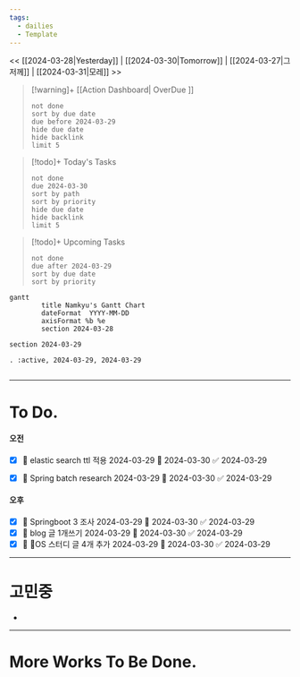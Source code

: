 ```yaml
---
tags:
  - dailies
  - Template
---
```

<< [[2024-03-28|Yesterday]] | [[2024-03-30|Tomorrow]] | [[2024-03-27|그저께]] | [[2024-03-31|모레]] >>

> [!warning]+ [[Action Dashboard| OverDue ]]
> ```tasks
> not done
> sort by due date
> due before 2024-03-29
> hide due date
> hide backlink
> limit 5
> ```

> [!todo]+ Today's Tasks
> ```tasks
> not done
> due 2024-03-30
> sort by path
> sort by priority
> hide due date
> hide backlink
> limit 5
> ```

> [!todo]+ Upcoming Tasks
> ```tasks  
> not done  
> due after 2024-03-29
> sort by due date
> sort by priority  

```mermaid
gantt
        title Namkyu's Gantt Chart
        dateFormat  YYYY-MM-DD
        axisFormat %b %e
        section 2024-03-28

section 2024-03-29

. :active, 2024-03-29, 2024-03-29


```

---

# To Do.

#### 오전
- [x] 🛫 elastic search ttl 적용 2024-03-29 📅 2024-03-30 ✅ 2024-03-29
- [x] 🛫 Spring batch research 2024-03-29 📅 2024-03-30 ✅ 2024-03-29


#### 오후
- [x] 🛫 Springboot 3 조사 2024-03-29 📅 2024-03-30 ✅ 2024-03-29
- [x] 🛫 blog 글 1개쓰기 2024-03-29 📅 2024-03-30 ✅ 2024-03-29
- [x] 🛫 OS 스터디 글 4개 추가 2024-03-29 📅 2024-03-30 ✅ 2024-03-29

---

# 고민중
- 




---


# More Works To Be Done.

